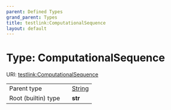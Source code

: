 ```yaml
---
parent: Defined Types
grand_parent: Types
title: testlink:ComputationalSequence
layout: default
---
```


# Type: ComputationalSequence




URI: [testlink:ComputationalSequence](https://w3id.org/testlink/vocab/ComputationalSequence)

|  |  |  |
| --- | --- | --- |
| Parent type | | [String](types/String.md) |
| Root (builtin) type | | **str** |
